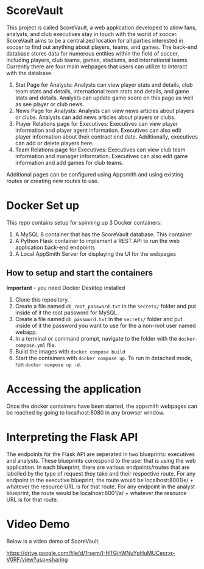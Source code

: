 # ScoreVault
This project is called ScoreVault, a web application developed to allow fans, analysts, and club executives stay in touch with the world of soccer. ScoreVault aims to be a centralized location for all parties interested in soccer to find out anything about players, teams, and games. The back-end database stores data for numerous entities within the field of soccer, including players, club teams, games, stadiums, and international teams. Currently there are four main webpages that users can utilize to interact with the database.
1. Stat Page for Analysts: Analysts can view player stats and details, club team stats and details, international team stats and details, and game stats and details. Analysts can update game score on this page as well as see player or club news.
2. News Page for Analysts: Analysts can view news articles about players or clubs. Analysts can add news articles about players or clubs.
3. Player Relations page for Executives: Executives can view player information and player agent information. Executives can also edit player information about their contract end date. Additionally, executives can add or delete players here.
4. Team Relations page for Executives: Executives can view club team information and manager information. Executives can also edit game information and add games for club teams.

Additional pages can be configured using Appsmith and using existing routes or creating new routes to use. 


# Docker Set up

This repo contains setup for spinning up 3 Docker containers: 
1. A MySQL 8 container that has the ScoreVault database. This container 
2. A Python Flask container to implement a REST API to run the web application back-end endpoints
3. A Local AppSmith Server for displaying the UI for the webpages

## How to setup and start the containers
**Important** - you need Docker Desktop installed

1. Clone this repository.  
2. Create a file named `db_root_password.txt` in the `secrets/` folder and put inside of it the root password for MySQL. 
3. Create a file named `db_password.txt` in the `secrets/` folder and put inside of it the password you want to use for the a non-root user named webapp. 
4. In a terminal or command prompt, navigate to the folder with the `docker-compose.yml` file.  
5. Build the images with `docker compose build`
6. Start the containers with `docker compose up`.  To run in detached mode, run `docker compose up -d`. 

# Accessing the application
Once the docker containers have been started, the appsmith webpages can be reached by going to localhost:8080 in any browser window.

# Interpreting the Flask API
The endpoints for the Flask API are seperated in two blueprints: executives and analysts. These blueprints correspond to the user that is using the web application. In each blueprint, there are various endpoints/routes that are labelled by the type of request they take and their respective route. For any endpoint in the executive blueprint, the route would be localhost:8001/e/ + whatever the resource URL is for that route. For any endpoint in the analyst blueprint, the route would be localhost:8001/a/ + whatever the resource URL is for that route. 

# Video Demo 
Below is a video demo of ScoreVault.


https://drive.google.com/file/d/1rsemi1-HTGjhWNuYpHuMUCecrxr-V0RF/view?usp=sharing